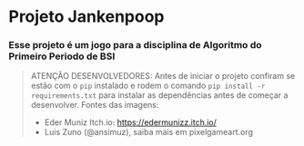 # Projeto Jankenpoop

### Esse projeto é um jogo para a disciplina de Algoritmo do Primeiro Periodo de BSI

> ATENÇÃO DESENVOLVEDORES:
> Antes de iniciar o projeto confiram se estão com o `pip` instalado e rodem o comando `pip install -r requirements.txt`
> para instalar as dependências antes de começar a desenvolver.
> Fontes das imagens: 
> - Eder Muniz
> Itch.io: https://edermunizz.itch.io/
> - Luis Zuno (@ansimuz), saiba mais em pixelgameart.org

